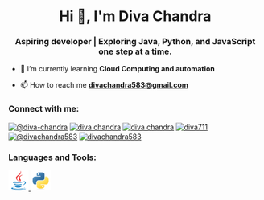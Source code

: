 
<h1 align="center">Hi 👋, I'm Diva Chandra</h1>
<h3 align="center">Aspiring developer | Exploring Java, Python, and JavaScript one step at a time.</h3>

- 🌱 I’m currently learning **Cloud Computing and automation**

- 📫 How to reach me **divachandra583@gmail.com**

<h3 align="left">Connect with me:</h3>
<p align="left">
<a href="https://codepen.io/@diva-chandra" target="blank"><img align="center" src="https://raw.githubusercontent.com/rahuldkjain/github-profile-readme-generator/master/src/images/icons/Social/codepen.svg" alt="@diva-chandra" height="30" width="40" /></a>
<a href="https://linkedin.com/in/diva chandra" target="blank"><img align="center" src="https://raw.githubusercontent.com/rahuldkjain/github-profile-readme-generator/master/src/images/icons/Social/linked-in-alt.svg" alt="diva chandra" height="30" width="40" /></a>
<a href="https://stackoverflow.com/users/diva chandra" target="blank"><img align="center" src="https://raw.githubusercontent.com/rahuldkjain/github-profile-readme-generator/master/src/images/icons/Social/stack-overflow.svg" alt="diva chandra" height="30" width="40" /></a>
<a href="https://kaggle.com/diva711" target="blank"><img align="center" src="https://raw.githubusercontent.com/rahuldkjain/github-profile-readme-generator/master/src/images/icons/Social/kaggle.svg" alt="diva711" height="30" width="40" /></a>
<a href="https://www.hackerrank.com/@divachandra583" target="blank"><img align="center" src="https://raw.githubusercontent.com/rahuldkjain/github-profile-readme-generator/master/src/images/icons/Social/hackerrank.svg" alt="@divachandra583" height="30" width="40" /></a>
<a href="https://auth.geeksforgeeks.org/user/divachandra583" target="blank"><img align="center" src="https://raw.githubusercontent.com/rahuldkjain/github-profile-readme-generator/master/src/images/icons/Social/geeks-for-geeks.svg" alt="divachandra583" height="30" width="40" /></a>
</p>

<h3 align="left">Languages and Tools:</h3>
<p align="left"> <a href="https://www.java.com" target="_blank" rel="noreferrer"> <img src="https://raw.githubusercontent.com/devicons/devicon/master/icons/java/java-original.svg" alt="java" width="40" height="40"/> </a> <a href="https://www.python.org" target="_blank" rel="noreferrer"> <img src="https://raw.githubusercontent.com/devicons/devicon/master/icons/python/python-original.svg" alt="python" width="40" height="40"/> </a> </p>
